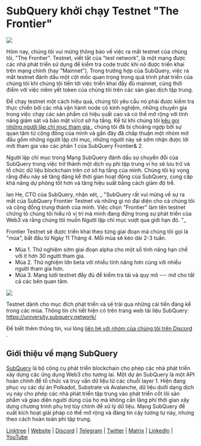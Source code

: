 # SubQuery khởi chạy Testnet "The Frontier"

![](https://miro.medium.com/max/1400/1*zRR8l3aVZKth9Fw0rqL-lg.png)

Hôm nay, chúng tôi vui mừng thông báo về việc ra mắt testnet của chúng tôi, "The Frontier". Testnet, viết tắt của "test network", là một mạng được các nhà phát triển sử dụng để kiểm tra code trước khi nó được triển khai trên mạng chính (hay "Mainnet"). Trong trường hợp của SubQuery, việc ra mắt testnet đánh dấu một cột mốc quan trọng trong quá trình phát triển của chúng tôi khi chúng tôi tiến tới việc triển khai đầy đủ mainnet, cùng thời điểm với việc niêm yết token của chúng tôi trên các sàn giao dịch tập trung.

Để chạy testnet một cách hiệu quả, chúng tôi yêu cầu nó phải được kiểm tra thực chiến bởi các nhà vận hành node có kinh nghiệm, những chuyên gia trong việc chạy các sản phẩm có hiệu suất cao và có thể mở rộng với tính năng giám sát và bảo mật ví/cơ sở hạ tầng. Kể từ khi chúng tôi [ kêu gọi những người lập chỉ mục tham gia ](./20211202-indexer-invitation.md), chúng tôi đã bị choáng ngợp bởi sự quan tâm từ cộng đồng của mình và gần đây đã chấp thuận một nhóm mở đầu gồm những người lập chỉ mục, những người này sẽ sớm nhận được lời mời tham gia vào các phần 1 của SubQuery Frontier& 2.

Người lập chỉ mục trong Mạng SubQuery đánh dấu sự chuyển đổi của SubQuery trong việc trở thành một dịch vụ phi tập trung vì họ sẽ lưu trữ và tổ chức dữ liệu blockchain trên cơ sở hạ tầng của mình. Chúng tôi kỳ vọng rằng điều này sẽ tăng đáng kể thời gian hoạt động của SubQuery, cung cấp khả năng dự phòng tốt hơn và tăng hiệu suất bằng cách giảm độ trễ.

Ian He, CTO của SubQuery, nhận xét, _ "SubQuery rất vui mừng về sự ra mắt của SubQuery Frontier Testnet và những gì nó đại diện cho cả chúng tôi và cộng đồng trung thành của mình. Việc chọn "Frontier" làm tên testnet chứng tỏ chúng tôi hiểu rõ vị trí mà mình đang đứng trong sự phát triển của Web3 và rằng chúng tôi muốn Người lập chỉ mục vượt qua giới hạn đó. "_

Frontier Testnet sẽ được triển khai theo từng giai đoạn mà chúng tôi gọi là "mùa", bắt đầu từ Ngày 11 Tháng 4. Mỗi mùa sẽ kéo dài 2-3 tuần.

- Mùa 1. Thử nghiệm sớm giai đoạn alpha cho một số tính năng hạn chế với ít hơn 30 người tham gia.
- Mùa 2. Thử nghiệm lớn beta với nhiều tính năng hơn cùng với nhiều người tham gia hơn.
- Mùa 3. Mạng lưới testnet đầy đủ để kiểm tra tải và quy mô --- mở cho tất cả các bên quan tâm.

![](https://miro.medium.com/max/1400/1*oWnMXGqndf5539Gml7gf-Q.png)

Testnet dành cho mục đích phát triển và sẽ trải qua những cải tiến đáng kể trong các mùa. Thông tin chi tiết hiện có trên trang web tài liệu SubQuery: https://university.subquery.network/

Để biết thêm thông tin, vui lòng [ liên hệ với nhóm của chúng tôi trên Discord ](https://discord.com/invite/78zg8aBSMG).

## Giới thiệu về mạng SubQuery

[SubQuery](https://subquery.network) là bộ công cụ phát triển blockchain cho phép các nhà phát triển xây dựng các ứng dụng Web3 cho tương lai. Một dự án SubQuery là một API hoàn chỉnh để tổ chức và truy vấn dữ liệu từ các chuỗi layer 1. Hiện đang phục vụ các dự án Polkadot, Substrate và Avalanche, dữ liệu dưới dạng dịch vụ này cho phép các nhà phát triển tập trung vào phát triển cốt lõi sản phẩm và giao diện người dùng của họ mà không cần lãng phí thời gian xây dựng chương trình phụ trợ tùy chỉnh để xử lý dữ liệu. Mạng SubQuery đề xuất kích hoạt giải pháp có thể mở rộng và đáng tin cậy tương tự này, nhưng theo cách hoàn toàn phi tập trung.

​​​​[Linktree](https://linktr.ee/subquerynetwork) | [Website](https://subquery.network/) | [Discord](https://discord.com/invite/78zg8aBSMG) | [Telegram](https://t.me/subquerynetwork) | [Twitter](https://twitter.com/subquerynetwork) | [Matrix](https://matrix.to/#/#subquery:matrix.org) | [LinkedIn](https://www.linkedin.com/company/subquery) | [YouTube](https://www.youtube.com/channel/UCi1a6NUUjegcLHDFLr7CqLw)
